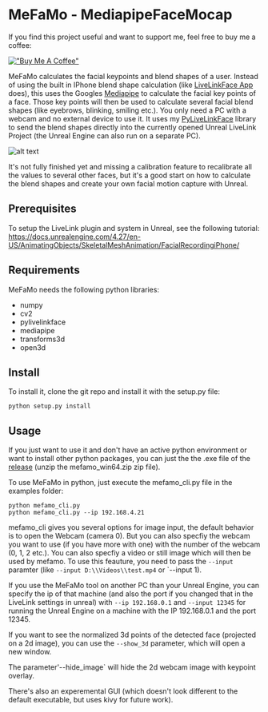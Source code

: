 # MeFaMo - MediapipeFaceMocap

If you find this project useful and want to support me, feel free to buy me a coffee:

[!["Buy Me A Coffee"](https://www.buymeacoffee.com/assets/img/custom_images/orange_img.png)](https://www.buymeacoffee.com/jimwest)


MeFaMo calculates the facial keypoints and blend shapes of a user. Instead of using the built in IPhone blend shape calculation (like [LiveLinkFace App](https://apps.apple.com/us/app/live-link-face/id1495370836) does), this uses the Googles [Mediapipe](https://github.com/google/mediapipe) to calculate the facial key points of a face. Those key points will then be used to calculate several facial blend shapes (like eyebrows, blinking, smiling etc.). You only need a PC with a webcam and no external device to use it. 
It uses my [PyLiveLinkFace](https://github.com/JimWest/PyLiveLinkFace) library to send the blend shapes directly into the currently opened Unreal LiveLink Project (the Unreal Engine can also run on a separate PC).

![alt text](https://github.com/JimWest/MeFaMo/blob/main/images/showoff_2.gif?raw=true)

It's not fully finished yet and missing a calibration feature to recalibrate all the values to several other faces, but it's a good start on how to calculate the blend shapes and create your own facial motion capture with Unreal. 

## Prerequisites
To setup the LiveLink plugin and system in Unreal, see the following tutorial:
https://docs.unrealengine.com/4.27/en-US/AnimatingObjects/SkeletalMeshAnimation/FacialRecordingiPhone/

## Requirements
MeFaMo needs the following python libraries:
<ul>
  <li>numpy</li>
  <li>cv2</li>
  <li>pylivelinkface</li>
  <li>mediapipe</li>
  <li>transforms3d</li>
  <li>open3d</li>
</ul>

## Install

To install it, clone the git repo and install it with the setup.py file:
```
python setup.py install
```
 
## Usage

If you just want to use it and don't have an active python environment or want to install other python packages, you can just the the .exe file of the [release](https://github.com/JimWest/MeFaMo/releases) (unzip the mefamo_win64.zip zip file).

To use MeFaMo in python, just execute the mefamo_cli.py file in the examples folder:
```
python mefamo_cli.py
python mefamo_cli.py --ip 192.168.4.21

```

mefamo_cli gives you several options for image input, the default behavior is to open the Webcam (camera 0). But you can also
specfiy the webcam you want to use (if you have more with one) with the number of the webcam (0, 1, 2 etc.). You can also specfiy a video or still image which will then be used by mefamo. To use this feauture, you need to pass the `--input` paramter (like `--input D:\\Videos\\test.mp4` or `--input 1).

If you use the MeFaMo tool on another PC than your Unreal Engine, you can specify the ip of that machine (and also the port if you changed that in the LiveLink settings in unreal) with `--ip 192.168.0.1`  and `--input 12345` for running the Unreal Engine on a machine with the IP 192.168.0.1 and the port 12345.

If you want to see the normalized 3d points of the detected face (projected on a 2d image), you can use the `--show_3d` parameter, which will open a new window.

The parameter'--hide_image` will hide the 2d webcam image with keypoint overlay.

There's also an experemental GUI (which doesn't look different to the default executable, but uses kivy for future work).
